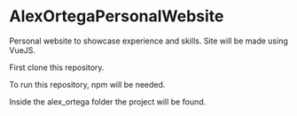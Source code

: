 # AlexOrtegaPersonalWebsite
Personal website to showcase experience and skills. Site will be made using VueJS.

First clone this repository.

To run this repository, npm will be needed. 

Inside the alex_ortega folder the project will be found. 
